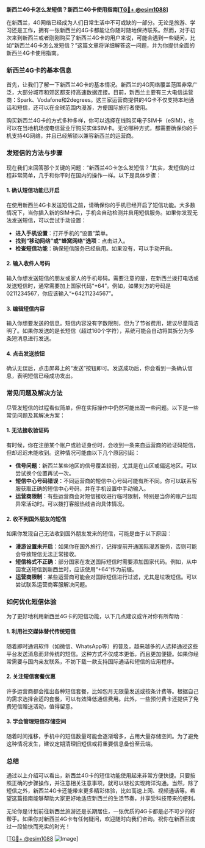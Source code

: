 **新西兰4G卡怎么发短信？新西兰4G卡使用指南[[TG💪+ @esim1088](https://t.me/s/esim1088)]**

在新西兰，4G网络已经成为人们日常生活中不可或缺的一部分。无论是旅游、学习还是工作，拥有一张新西兰的4G卡都能让你随时随地保持联系。然而，对于初次来到新西兰或者刚刚购买了新西兰4G卡的用户来说，可能会遇到一些疑问，比如“新西兰4G卡怎么发短信？”这篇文章将详细解答这一问题，并为你提供全面的新西兰4G卡使用指南。

### 新西兰4G卡的基本信息

首先，让我们了解一下新西兰4G卡的基本情况。新西兰的4G网络覆盖范围非常广泛，大部分城市和郊区都支持高速数据连接。目前，新西兰主要有三大电信运营商：Spark、Vodafone和2degrees。这三家运营商提供的4G卡不仅支持本地通话和短信，还可以在全球范围内漫游，方便国际旅行者使用。

购买新西兰4G卡的方式多种多样，你可以选择在线购买电子SIM卡（eSIM），也可以在当地机场或电信营业厅购买实体SIM卡。无论哪种方式，都需要确保你的手机支持4G网络，并且已经解锁以兼容新西兰的运营商。

### 发短信的方法与步骤

现在我们来回答那个关键的问题：“新西兰4G卡怎么发短信？”其实，发短信的过程非常简单，几乎和你平时在国内的操作一样。以下是具体步骤：

#### 1. 确认短信功能已开启

在使用新西兰4G卡发送短信之前，请确保你的手机已经开启了短信功能。大多数情况下，当你插入新的SIM卡后，手机会自动检测并启用短信服务。如果你发现无法发送短信，可以尝试手动设置：

- **进入手机设置**：打开手机的“设置”菜单。
- **找到“移动网络”或“蜂窝网络”选项**：点击进入。
- **检查短信功能**：确保短信服务已经启用。如果没有，可以手动开启。

#### 2. 输入收件人号码

输入你想发送短信的朋友或家人的手机号码。需要注意的是，在新西兰拨打电话或发送短信时，通常需要加上国家代码“+64”。例如，如果对方的号码是0211234567，你应该输入“+64211234567”。

#### 3. 编辑短信内容

输入你想要发送的信息。短信内容没有字数限制，但为了节省费用，建议尽量简洁明了。如果你发送的是长短信（超过160个字符），系统可能会自动将其拆分为多条短消息进行发送。

#### 4. 点击发送按钮

确认无误后，点击屏幕上的“发送”按钮即可。发送成功后，你会看到一条确认信息，表明短信已经成功发出。

### 常见问题及解决方法

尽管发短信的过程看似简单，但在实际操作中仍然可能出现一些问题。以下是一些常见问题及其解决方案：

#### 1. 无法接收验证码

有时候，你在注册某个账户或验证身份时，会收到一条来自运营商的验证码短信，但却迟迟未能收到。这种情况可能由以下几个原因引起：

- **信号问题**：新西兰某些地区的信号覆盖较弱，尤其是在山区或偏远地区。可以尝试换个位置再试一次。
- **短信中心号码错误**：不同运营商的短信中心号码可能有所不同。你可以联系客服获取正确的短信中心号码，并在手机设置中手动输入。
- **运营商限制**：有些运营商会对短信接收进行临时限制，特别是当你的账户出现异常活动时。可以拨打客服热线咨询具体情况。

#### 2. 收不到国外朋友的短信

如果你发现自己无法收到国外朋友发来的短信，可能是由于以下原因：

- **漫游设置未开启**：如果你在国外旅行，记得提前开通国际漫游服务，否则可能会导致短信无法正常接收。
- **短信格式不正确**：部分国家在发送国际短信时需要添加国家代码。例如，从中国发送短信到新西兰时，应该使用“+64”作为前缀。
- **运营商限制**：某些运营商可能会对国际短信进行过滤，尤其是垃圾短信。可以尝试联系运营商客服解决问题。

### 如何优化短信体验

为了更好地利用新西兰4G卡的短信功能，以下几点建议或许对你有所帮助：

#### 1. 利用社交媒体替代传统短信

随着即时通讯软件（如微信、WhatsApp等）的普及，越来越多的人选择通过这些平台发送消息而非传统的短信。这种方式不仅成本更低，而且更加便捷。如果你经常需要与国内亲友联系，不妨下载一款支持国际通话和短信的应用程序。

#### 2. 关注短信套餐优惠

许多运营商都会推出各种短信套餐，比如包月无限量发送或按条计费等。根据自己的需求选择合适的套餐，可以有效降低通信费用。此外，一些预付费卡还提供了免费短信赠送活动，值得留意。

#### 3. 学会管理短信存储空间

随着时间推移，手机中的短信数量可能会逐渐增多，占用大量存储空间。为了避免这种情况发生，建议定期清理旧短信或将重要信息备份至云端。

### 总结

通过以上介绍可以看出，新西兰4G卡的短信功能使用起来非常方便快捷。只要按照正确的步骤操作，并注意相关注意事项，就可以轻松实现跨洋沟通。当然，除了短信之外，新西兰4G卡还能带来更多精彩体验，比如高速上网、视频通话等。希望这篇指南能够帮助大家更好地适应新西兰的生活节奏，并享受科技带来的便利。

无论你是计划前往新西兰旅游还是长期居住，一张优质的4G卡都是必不可少的好帮手。如果你对新西兰4G卡有任何疑问，欢迎随时向我们咨询。祝你在新西兰度过一段愉快而充实的时光！

[[TG💪+ @esim1088](https://t.me/s/esim1088) ![Image](https://i.postimg.cc/4NQfJmqS/Snipaste-2025-05-13-00-14-12.png)]